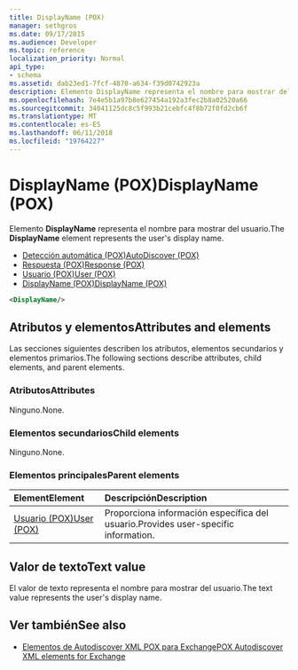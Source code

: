 ```yaml
---
title: DisplayName (POX)
manager: sethgros
ms.date: 09/17/2015
ms.audience: Developer
ms.topic: reference
localization_priority: Normal
api_type:
- schema
ms.assetid: dab23ed1-7fcf-4870-a634-f39d0742923a
description: Elemento DisplayName representa el nombre para mostrar del usuario.
ms.openlocfilehash: 7e4e5b1a97b8e627454a192a3fec2b8a02520a66
ms.sourcegitcommit: 34041125dc8c5f993b21cebfc4f8b72f0fd2cb6f
ms.translationtype: MT
ms.contentlocale: es-ES
ms.lasthandoff: 06/11/2018
ms.locfileid: "19764227"
---
```

# <a name="displayname-pox"></a><span data-ttu-id="59d47-103">DisplayName (POX)</span><span class="sxs-lookup"><span data-stu-id="59d47-103">DisplayName (POX)</span></span>

<span data-ttu-id="59d47-104">Elemento **DisplayName** representa el nombre para mostrar del usuario.</span><span class="sxs-lookup"><span data-stu-id="59d47-104">The **DisplayName** element represents the user's display name.</span></span> 
  
- [<span data-ttu-id="59d47-105">Detección automática (POX)</span><span class="sxs-lookup"><span data-stu-id="59d47-105">AutoDiscover (POX)</span></span>](autodiscover-pox.md) 
- [<span data-ttu-id="59d47-106">Respuesta (POX)</span><span class="sxs-lookup"><span data-stu-id="59d47-106">Response (POX)</span></span>](response-pox.md) 
- [<span data-ttu-id="59d47-107">Usuario (POX)</span><span class="sxs-lookup"><span data-stu-id="59d47-107">User (POX)</span></span>](user-pox.md) 
- [<span data-ttu-id="59d47-108">DisplayName (POX)</span><span class="sxs-lookup"><span data-stu-id="59d47-108">DisplayName (POX)</span></span>](displayname-pox.md)
  
```xml
<DisplayName/>
```

## <a name="attributes-and-elements"></a><span data-ttu-id="59d47-109">Atributos y elementos</span><span class="sxs-lookup"><span data-stu-id="59d47-109">Attributes and elements</span></span>

<span data-ttu-id="59d47-110">Las secciones siguientes describen los atributos, elementos secundarios y elementos primarios.</span><span class="sxs-lookup"><span data-stu-id="59d47-110">The following sections describe attributes, child elements, and parent elements.</span></span>
  
### <a name="attributes"></a><span data-ttu-id="59d47-111">Atributos</span><span class="sxs-lookup"><span data-stu-id="59d47-111">Attributes</span></span>

<span data-ttu-id="59d47-112">Ninguno.</span><span class="sxs-lookup"><span data-stu-id="59d47-112">None.</span></span>
  
### <a name="child-elements"></a><span data-ttu-id="59d47-113">Elementos secundarios</span><span class="sxs-lookup"><span data-stu-id="59d47-113">Child elements</span></span>

<span data-ttu-id="59d47-114">Ninguno.</span><span class="sxs-lookup"><span data-stu-id="59d47-114">None.</span></span>
  
### <a name="parent-elements"></a><span data-ttu-id="59d47-115">Elementos principales</span><span class="sxs-lookup"><span data-stu-id="59d47-115">Parent elements</span></span>

|<span data-ttu-id="59d47-116">**Element**</span><span class="sxs-lookup"><span data-stu-id="59d47-116">**Element**</span></span>|<span data-ttu-id="59d47-117">**Descripción**</span><span class="sxs-lookup"><span data-stu-id="59d47-117">**Description**</span></span>|
|:-----|:-----|
|[<span data-ttu-id="59d47-118">Usuario (POX)</span><span class="sxs-lookup"><span data-stu-id="59d47-118">User (POX)</span></span>](user-pox.md) <br/> |<span data-ttu-id="59d47-119">Proporciona información específica del usuario.</span><span class="sxs-lookup"><span data-stu-id="59d47-119">Provides user-specific information.</span></span>  <br/> |
   
## <a name="text-value"></a><span data-ttu-id="59d47-120">Valor de texto</span><span class="sxs-lookup"><span data-stu-id="59d47-120">Text value</span></span>

<span data-ttu-id="59d47-121">El valor de texto representa el nombre para mostrar del usuario.</span><span class="sxs-lookup"><span data-stu-id="59d47-121">The text value represents the user's display name.</span></span>
  
## <a name="see-also"></a><span data-ttu-id="59d47-122">Ver también</span><span class="sxs-lookup"><span data-stu-id="59d47-122">See also</span></span>

- [<span data-ttu-id="59d47-123">Elementos de Autodiscover XML POX para Exchange</span><span class="sxs-lookup"><span data-stu-id="59d47-123">POX Autodiscover XML elements for Exchange</span></span>](pox-autodiscover-xml-elements-for-exchange.md)

